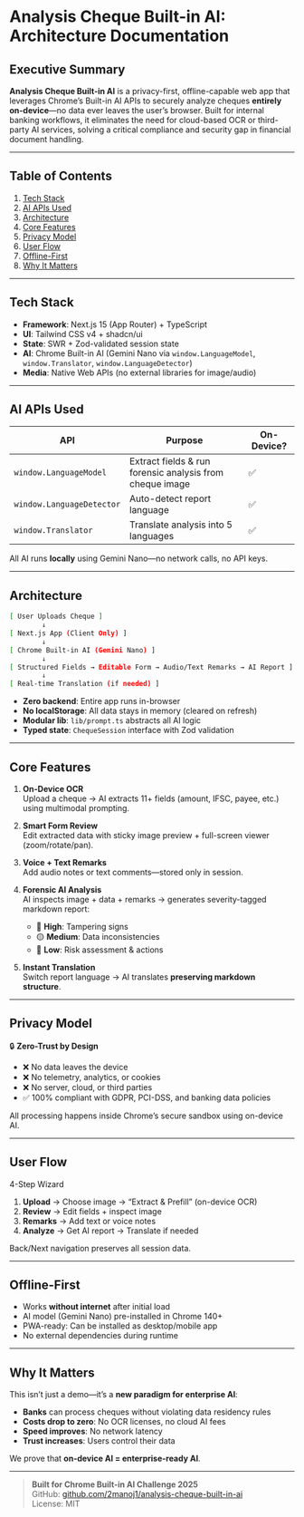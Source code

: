 # Analysis Cheque Built-in AI: Architecture Documentation

## Executive Summary

**Analysis Cheque Built-in AI** is a privacy-first, offline-capable web app that leverages Chrome’s Built-in AI APIs to securely analyze cheques **entirely on-device**—no data ever leaves the user’s browser. Built for internal banking workflows, it eliminates the need for cloud-based OCR or third-party AI services, solving a critical compliance and security gap in financial document handling.

---

## Table of Contents

1. [Tech Stack](#tech-stack)
2. [AI APIs Used](#ai-apis-used)
3. [Architecture](#architecture)
4. [Core Features](#core-features)
5. [Privacy Model](#privacy-model)
6. [User Flow](#user-flow)
7. [Offline-First](#offline-first)
8. [Why It Matters](#why-it-matters)

---

## Tech Stack

- **Framework**: Next.js 15 (App Router) + TypeScript
- **UI**: Tailwind CSS v4 + shadcn/ui
- **State**: SWR + Zod-validated session state
- **AI**: Chrome Built-in AI (Gemini Nano via `window.LanguageModel`, `window.Translator`, `window.LanguageDetector`)
- **Media**: Native Web APIs (no external libraries for image/audio)

---

## AI APIs Used

| API                       | Purpose                                                  | On-Device? |
| ------------------------- | -------------------------------------------------------- | ---------- |
| `window.LanguageModel`    | Extract fields & run forensic analysis from cheque image | ✅         |
| `window.LanguageDetector` | Auto-detect report language                              | ✅         |
| `window.Translator`       | Translate analysis into 5 languages                      | ✅         |

All AI runs **locally** using Gemini Nano—no network calls, no API keys.

---

## Architecture

```bash
[ User Uploads Cheque ]
        ↓
[ Next.js App (Client Only) ]
        ↓
[ Chrome Built-in AI (Gemini Nano) ]
        ↓
[ Structured Fields → Editable Form → Audio/Text Remarks → AI Report ]
        ↓
[ Real-time Translation (if needed) ]
```

- **Zero backend**: Entire app runs in-browser
- **No localStorage**: All data stays in memory (cleared on refresh)
- **Modular lib**: `lib/prompt.ts` abstracts all AI logic
- **Typed state**: `ChequeSession` interface with Zod validation

---

## Core Features

1. **On-Device OCR**  
   Upload a cheque → AI extracts 11+ fields (amount, IFSC, payee, etc.) using multimodal prompting.

2. **Smart Form Review**  
   Edit extracted data with sticky image preview + full-screen viewer (zoom/rotate/pan).

3. **Voice + Text Remarks**  
   Add audio notes or text comments—stored only in session.

4. **Forensic AI Analysis**  
   AI inspects image + data + remarks → generates severity-tagged markdown report:

   - 🔴 **High**: Tampering signs
   - 🟡 **Medium**: Data inconsistencies
   - 🔵 **Low**: Risk assessment & actions

5. **Instant Translation**  
   Switch report language → AI translates **preserving markdown structure**.

---

## Privacy Model

🔒 **Zero-Trust by Design**

- ❌ No data leaves the device
- ❌ No telemetry, analytics, or cookies
- ❌ No server, cloud, or third parties
- ✅ 100% compliant with GDPR, PCI-DSS, and banking data policies

All processing happens inside Chrome’s secure sandbox using on-device AI.

---

## User Flow

4-Step Wizard

1. **Upload** → Choose image → “Extract & Prefill” (on-device OCR)
2. **Review** → Edit fields + inspect image
3. **Remarks** → Add text or voice notes
4. **Analyze** → Get AI report → Translate if needed

Back/Next navigation preserves all session data.

---

## Offline-First

- Works **without internet** after initial load
- AI model (Gemini Nano) pre-installed in Chrome 140+
- PWA-ready: Can be installed as desktop/mobile app
- No external dependencies during runtime

---

## Why It Matters

This isn’t just a demo—it’s a **new paradigm for enterprise AI**:

- **Banks** can process cheques without violating data residency rules
- **Costs drop to zero**: No OCR licenses, no cloud AI fees
- **Speed improves**: No network latency
- **Trust increases**: Users control their data

We prove that **on-device AI = enterprise-ready AI**.

---

> **Built for Chrome Built-in AI Challenge 2025**  
> GitHub: [github.com/2manoj1/analysis-cheque-built-in-ai](https://github.com/2manoj1/analysis-cheque-built-in-ai)  
> License: MIT
